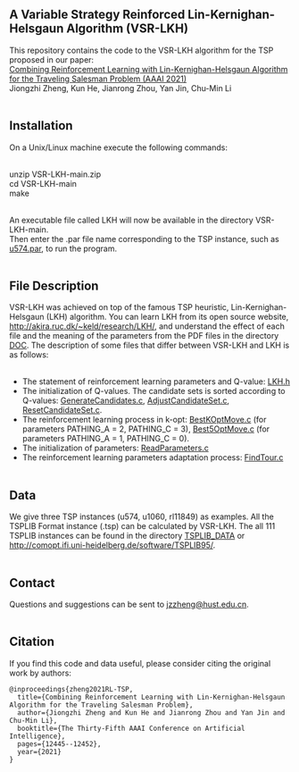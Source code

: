 A Variable Strategy Reinforced Lin-Kernighan-Helsgaun Algorithm (VSR-LKH) 
----
This repository contains the code to the VSR-LKH algorithm for the TSP proposed in our paper: <br>
[Combining Reinforcement Learning with Lin-Kernighan-Helsgaun Algorithm for the Traveling Salesman Problem (AAAI 2021)](https://ojs.aaai.org/index.php/AAAI/article/view/17476) <br>
Jiongzhi Zheng, Kun He, Jianrong Zhou, Yan Jin, Chu-Min Li <br> <br>

Installation
----
On a Unix/Linux machine execute the following commands: <br> <br>

unzip VSR-LKH-main.zip <br>
cd VSR-LKH-main <br>
make <br> <br>

An executable file called LKH will now be available in the directory VSR-LKH-main. <br>
Then enter the .par file name corresponding to the TSP instance, such as [u574.par](./u574.par), to run the program. <br> <br>

File Description
----
VSR-LKH was achieved on top of the famous TSP heuristic, Lin-Kernighan-Helsgaun (LKH) algorithm. You can learn LKH from its open source website, http://akira.ruc.dk/~keld/research/LKH/, and understand the effect of each file and the meaning of the parameters from the PDF files in the directory [DOC](./DOC). The description of some files that differ between VSR-LKH and LKH is as follows: <br> <br>

* The statement of reinforcement learning parameters and Q-value: [LKH.h](./SRC/INCLUDE/LKH,h) <br>
* The initialization of Q-values. The candidate sets is sorted according to Q-values: [GenerateCandidates.c](./SRC/GenerateCandidates.c), [AdjustCandidateSet.c](./SRC/AdjustCandidateSet.c), [ResetCandidateSet.c](./SRC/ResetCandidateSet.c). <br>
* The reinforcement learning process in k-opt: [BestKOptMove.c](./SRC/BestKOptMove.c) (for parameters PATHING_A = 2, PATHING_C = 3), [Best5OptMove.c](./SRC/Best5OptMove.c) (for parameters PATHING_A = 1, PATHING_C = 0). <br>
* The initialization of parameters: [ReadParameters.c](./SRC/ReadParameters.c) <br>
* The reinforcement learning parameters adaptation process: [FindTour.c](./SRC/FindTour.c) <br> <br>

Data
----
We give three TSP instances (u574, u1060, rl11849) as examples. All the TSPLIB Format instance (.tsp) can be calculated by VSR-LKH. The all 111 TSPLIB instances can be found in the directory [TSPLIB_DATA](./TSPLIB_DATA) or http://comopt.ifi.uni-heidelberg.de/software/TSPLIB95/. <br> <br>

Contact
----
Questions and suggestions can be sent to jzzheng@hust.edu.cn. <br> <br>

Citation
----
If you find this code and data useful, please consider citing the original work by authors: <br>
```
@inproceedings{zheng2021RL-TSP,
  title={Combining Reinforcement Learning with Lin-Kernighan-Helsgaun Algorithm for the Traveling Salesman Problem},
  author={Jiongzhi Zheng and Kun He and Jianrong Zhou and Yan Jin and Chu-Min Li},
  booktitle={The Thirty-Fifth AAAI Conference on Artificial Intelligence},
  pages={12445--12452},
  year={2021}
}
```

